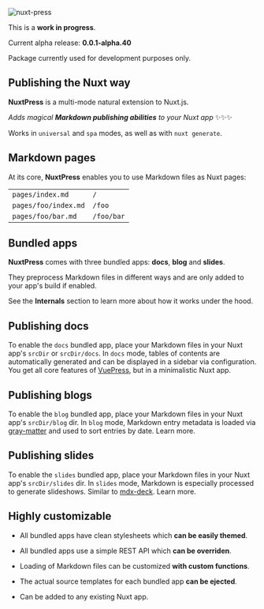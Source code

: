 ![nuxt-press](https://user-images.githubusercontent.com/904724/59497906-a2d9d680-8e94-11e9-8fac-a7172827f349.png)

This is a **work in progress**.

Current alpha release: **0.0.1-alpha.40**

Package currently used for development purposes only.

## Publishing the Nuxt way

**NuxtPress** is a multi-mode natural extension to Nuxt.js.

_Adds magical **Markdown publishing abilities** to your Nuxt app_ ✨✨✨

Works in `universal` and `spa` modes, as well as with `nuxt generate`.

## Markdown pages

At its core, **NuxtPress** enables you to use Markdown files as Nuxt pages:

<table>
<tr>
<td><code>pages/index.md</code></td>
<td><code>/</code></td>
</tr>
<tr>
<td><code>pages/foo/index.md</code></td>
<td><code>/foo</code></td>
</tr>
<tr>
<td><code>pages/foo/bar.md</code></td>
<td><code>/foo/bar</code></td>
</tr>
</table>

## Bundled apps

**NuxtPress** comes with three bundled apps: **docs**, **blog** and **slides**.

They preprocess Markdown files in different ways and are only added to your app's build if enabled.

See the **Internals** section to learn more about how it works under the hood.

## Publishing docs

To enable the `docs` bundled app, place your Markdown files in your Nuxt app's 
`srcDir` or `srcDir/docs`. In `docs` mode, tables of contents are automatically
generated and can be displayed in a sidebar via configuration. You get all core
features of [VuePress][vp], but in a minimalistic Nuxt app.

[vp]: https://vuepress.vuejs.org

## Publishing blogs

To enable the `blog` bundled app, place your Markdown files in your Nuxt app's 
`srcDir/blog` dir. In `blog` mode, Markdown entry metadata is loaded via 
[gray-matter][gm] and used to sort entries by date. Learn more.

[gm]: https://github.com/jonschlinkert/gray-matter

## Publishing slides

To enable the `slides` bundled app, place your Markdown files in your Nuxt app's 
`srcDir/slides` dir. In `slides` mode, Markdown is especially processed to
generate slideshows. Similar to [mdx-deck][]. Learn more.

[mdx-deck]: https://github.com/jxnblk/mdx-deck

## Highly customizable

- All bundled apps have clean stylesheets which **can be easily themed**.

- All bundled apps use a simple REST API which **can be overriden**.

- Loading of Markdown files can be customized **with custom functions**.

- The actual source templates for each bundled app **can be ejected**.

- Can be added to any existing Nuxt app.
